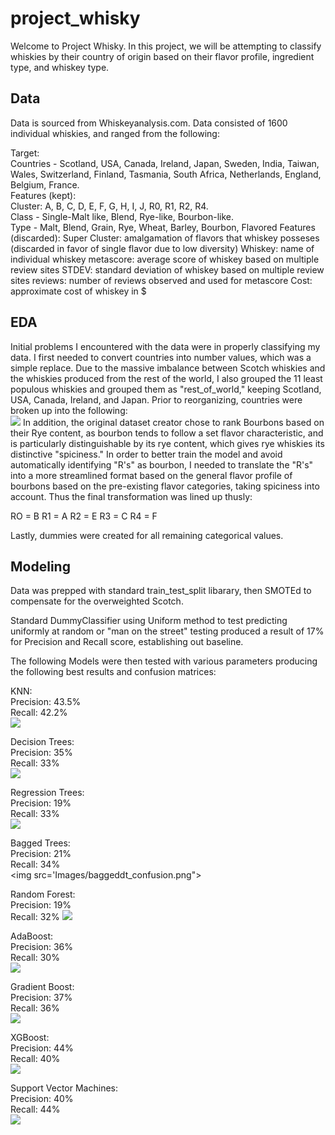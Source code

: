 # project_whisky

Welcome to Project Whisky.  In this project, we will be attempting to classify whiskies by their country of origin based on their flavor profile, ingredient type, and whiskey type.

## Data

Data is sourced from Whiskeyanalysis.com.  Data consisted of 1600 individual whiskies, and ranged from the following:

Target:   
Countries - Scotland, USA, Canada, Ireland, Japan, Sweden, India, Taiwan, Wales, Switzerland, Finland, Tasmania, South Africa, Netherlands, England, Belgium, France.  
Features (kept):  
Cluster: A, B, C, D, E, F, G, H, I, J, R0, R1, R2, R4.  
Class - Single-Malt like, Blend, Rye-like, Bourbon-like.   
Type - Malt, Blend, Grain, Rye, Wheat, Barley, Bourbon, Flavored
Features (discarded):
Super Cluster: amalgamation of flavors that whiskey posseses (discarded in favor of single flavor due to low diversity)
Whiskey: name of individual whiskey
metascore: average score of whiskey based on multiple review sites
STDEV: standard deviation of whiskey based on multiple review sites
reviews: number of reviews observed and used for metascore
Cost: approximate cost of whiskey in $

## EDA

Initial problems I encountered with the data were in properly classifying my data.  I first needed to convert countries into number values, which was a simple replace.  Due to the massive imbalance between Scotch whiskies and the whiskies produced from the rest of the world, I also grouped the 11 least populous whiskies and grouped them as "rest_of_world," keeping Scotland, USA, Canada, Ireland, and Japan.
Prior to reorganizing, countries were broken up into the following:  
<img src="Images/country_graph.png">
In addition, the original dataset creator chose to rank Bourbons based on their Rye content, as bourbon tends to follow a set flavor characteristic, and is particularly distinguishable by its rye content, which gives rye whiskies its distinctive "spiciness."  In order to better train the model and avoid automatically identifying "R's" as bourbon, I needed to translate the "R's" into a more streamlined format based on the general flavor profile of bourbons based on the pre-existing flavor categories, taking spiciness into account.  Thus the final transformation was lined up thusly:

RO = B
R1 = A
R2 = E
R3 = C
R4 = F

Lastly, dummies were created for all remaining categorical values.

## Modeling

Data was prepped with standard train_test_split libarary, then SMOTEd to compensate for the overweighted Scotch.

Standard DummyClassifier using Uniform method to test predicting uniformly at random or "man on the street" testing produced a result of 17% for Precision and Recall score, establishing out baseline.

The following Models were then tested with various parameters producing the following best results and confusion matrices:

KNN:  
Precision:  43.5%  
Recall:  42.2%  
<img src ="Images/knn_confusion.png">

Decision Trees:  
Precision:  35%  
Recall:  33%  
<img src="Images/Dtree_confusion.png">

Regression Trees:  
Precision:  19%  
Recall:  33%  
<img src="Images/RGdt_confusion.png">

Bagged Trees:  
Precision:  21%  
Recall:  34%  
<img src='Images/baggeddt_confusion.png">
          
Random Forest:  
Precision:  19%  
Recall:  32% 
<img src="Images/rf_confusion.png">

AdaBoost:  
Precision:  36%  
Recall:  30%  
<img src="Images/adaboost_confusion.png">

Gradient Boost:  
Precision:  37%  
Recall:  36%  
<img src="Images/gbt_confusion.png">

XGBoost:  
Precision:  44%  
Recall:  40%  
<img src="Images/XGB_confusion_matrix.png">

Support Vector Machines:  
Precision:  40%  
Recall:  44%  
<img src="Images/svm_confusionmatrix.png">



